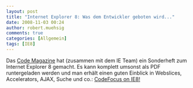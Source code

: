 ```yaml
---
layout: post
title: "Internet Explorer 8: Was dem Entwickler geboten wird..."
date: 2008-11-03 00:24
author: robert.muehsig
comments: true
categories: [Allgemein]
tags: [IE8]
---
```

<p>Das <a href="http://www.code-magazine.com/">Code Magazine</a> hat (zusammen mit dem IE Team) ein Sonderheft zum Internet Explorer 8 gemacht. Es kann komplett umsonst als PDF runtergeladen werden und man erhält einen guten Einblick in Webslices, Accelerators, AJAX, Suche und co.: <a href="http://blogs.msdn.com/ie/archive/2008/10/30/hot-off-the-press-codefocus-on-ie8.aspx">CodeFocus on IE8!</a></p>

